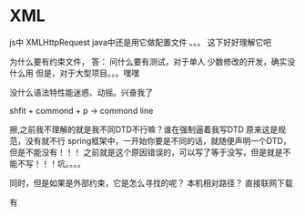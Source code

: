 # XML
js中 XMLHttpRequest
java中还是用它做配置文件
。。。
这下好好理解它吧

为什么要有约束文件，
答： 问什么要有测试，对于单人 少数修改的开发，确实没什么用
但是，对于大型项目。。。嘿嘿

没什么语法特性能迷惑、动摇。兴奋我了

shfit + commond + p  -> commond line

擦,之前我不理解的就是我不同DTD不行嘛？谁在强制逼着我写DTD
原来这是规范，没有就不行
spring框架中，一开始你要是不同的话，就随便声明一个DTD，但是不能没有！！！
之前就是这个原因错误的，可以写了等于没写，但是就是不能不写！！！坑。。。。

同时，但是如果是外部约束，它是怎么寻找的呢？
本机相对路径？
直接联网下载


有